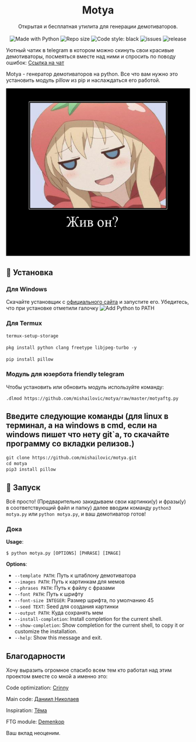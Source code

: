<h1 align="center">Motya</h1>
<p align="center">
    Открытая и бесплатная утилита для генерации демотиваторов.
    <br /><br />
    <img alt="Made with Python" src="https://img.shields.io/badge/Made%20with-Python-%23FFD242?logo=python&logoColor=white">
    <img alt="Repo size" src="https://img.shields.io/github/repo-size/mishailovic/motya">
    <img alt="Code style: black" src="https://img.shields.io/badge/code%20style-black-000000.svg">
    <img alt="issues" src="https://img.shields.io/github/issues/mishailovic/motya">
    <img alt="release" src="https://img.shields.io/github/v/release/mishailovic/motya">
</p>

   Уютный чатик в telegram в котором можно скинуть свои красивые демотиваторы, посмеяться вместе над ними и спросить по поводу ошибок: [Ссылка на чат](t.me/motyachat)
   
   
   Motya - генератор демотиваторов на python. Все что вам нужно это установить модуль pillow из pip и наслаждаться его работой.

![glaza](result.png)


## 🚀 Установка

   <h3>Для Windows</h3>

   Скачайте установщик с [официального сайта](https://www.python.org/downloads/) и запустите его. Убедитесь, что при установке отметили галочку ![Add Python to PATH](https://user-images.githubusercontent.com/42045258/69171091-557d2780-0b0c-11ea-8adf-7f819357f041.png)
    
   <h3>Для Termux</h3>
   
   ```
   termux-setup-storage
   
   pkg install python clang freetype libjpeg-turbo -y
   
   pip install pillow
   
   ```
   <h3>Модуль для юзербота friendly telegram</h3>
   
   Чтобы установить или обновить модуль используйте команду:
   
   ```
   .dlmod https://github.com/mishailovic/motya/raw/master/motyaftg.py
   
   ```
 
 


## Введите следующие команды (для linux в терминал, а на windows в cmd, если на windows пишет что нету git`а, то скачайте программу со вкладки релизов.)

```
git clone https://github.com/mishailovic/motya.git
cd motya
pip3 install pillow
```

## 🚩 Запуск

Всё просто! (Предварительно закидываем свои картинки(у) и фразы(у) в соответствующий файл и папку) далее вводим команду `python3 motya.py` или `python motya.py`, и ваш демотиватор готов!

### Дока

**Usage**:

```console
$ python motya.py [OPTIONS] [PHRASE] [IMAGE]
```

**Options**:

* `--template PATH`: Путь к штаблону демотиватора
* `--images PATH`: Путь к картинкам для мемов
* `--phrases PATH`: Путь к файлу с фразами
* `--font PATH`: Путь к шрифту
* `--font-size INTEGER`: Размер шрифта, по умолчанию 45
* `--seed TEXT`: Seed для создания картинки
* `--output PATH`: Куда сохранять мем
* `--install-completion`: Install completion for the current shell.
* `--show-completion`: Show completion for the current shell, to copy it or customize the installation.
* `--help`: Show this message and exit.


## Благодарности

Хочу выразить огромное спасибо всем тем кто работал над этим проектом вместе со мной а именно это:

Code optimization: [Crinny](https://github.com/crinny)


Main code: [Даниил Николаев](https://github.com/nm17)

Inspiration: [Тёма](http://github.com/temaalfer)

FTG module: [Demenkop](https://github.com/demenkop)

Ваш вклад неоценим.
 
